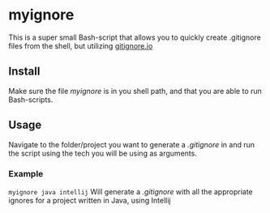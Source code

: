 # myignore
This is a super small Bash-script that allows you to quickly create
.gitignore files from the shell, but utilizing [gitignore.io](https://gitignore.io)

## Install
Make sure the file *myignore* is in you shell path, and that you are able to run Bash-scripts.

## Usage
Navigate to the folder/project you want to generate a *.gitignore* in and run the script
using the tech you will be using as arguments.

### Example
`myignore java intellij`
Will generate a *.gitignore* with all the appropriate ignores for a project written in Java, using Intellij
